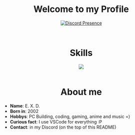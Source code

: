 <h1 align="center">Welcome to my Profile</h1>

<div align="center" dir="auto">

 [![Discord Presence](https://lanyard.kyrie25.me/api/223193972212760577)](https://discord.com/users/223193972212760577)
</div>

<br>

<div align="center">
  <h1>Skills</h2>
  <a href="https://skillicons.dev">
    <img src="https://skillicons.dev/icons?i=c,cpp,cs,html,css,js,git,java,mysql,php"/>
  </a>
</div>

<br>

<div>
  <h1 align=center>About me</h1>
  <ul>
    <li><b>Name</b>: E. X. D.</li>
    <li><b>Born in</b>: 2002</li>
    <li><b>Hobbys</b>: PC Building, coding, gaming, anime and music =)</li>
    <li><b>Curious fact</b>: I use VSCode for everything :P</li>
    <li><b>Contact</b>: in my Discord (on the top of this README)</li>
  </ul>
</div>
